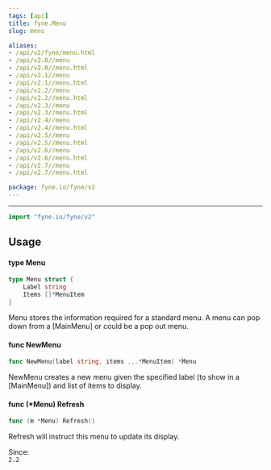 ```yaml
---
tags: [api]
title: fyne.Menu
slug: menu

aliases:
- /api/v2/fyne/menu.html
- /api/v2.0//menu
- /api/v2.0//menu.html
- /api/v2.1//menu
- /api/v2.1//menu.html
- /api/v2.2//menu
- /api/v2.2//menu.html
- /api/v2.3//menu
- /api/v2.3//menu.html
- /api/v2.4//menu
- /api/v2.4//menu.html
- /api/v2.5//menu
- /api/v2.5//menu.html
- /api/v2.6//menu
- /api/v2.6//menu.html
- /api/v2.7//menu
- /api/v2.7//menu.html

package: fyne.io/fyne/v2
---
```



---
```go
import "fyne.io/fyne/v2"
```

## Usage

#### type Menu

```go
type Menu struct {
	Label string
	Items []*MenuItem
}
```

Menu stores the information required for a standard menu. A menu can pop down from a [MainMenu] or could be a pop out menu.

#### func  NewMenu

```go
func NewMenu(label string, items ...*MenuItem) *Menu
```
NewMenu creates a new menu given the specified label (to show in a [MainMenu]) and list of items to display.

#### func (*Menu) Refresh

```go
func (m *Menu) Refresh()
```
Refresh will instruct this menu to update its display.


<div class="since">Since: <code>
2.2</code></div>
